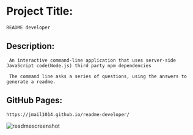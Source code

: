 

  # Project Title: 
    README developer
    

  ## Description:
     An interactive command-line application that uses server-side JavaScript code(Node.js) third party npm dependencies

     The command line asks a series of questions, using the answers to generate a readme.

  ## GitHub Pages:
    https://jmail1014.github.io/readme-developer/

![readmescreenshot](https://user-images.githubusercontent.com/45181939/148303897-40ed757f-0b4e-4173-bb1d-e7458f60153a.png)

